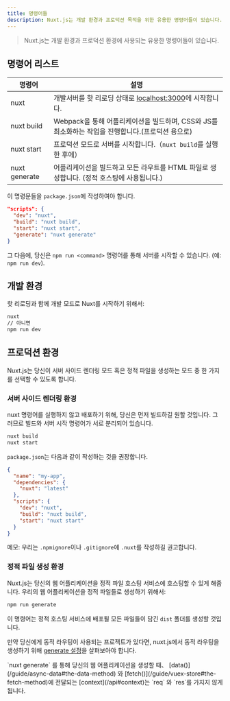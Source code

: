 ```yaml
---
title: 명령어들
description: Nuxt.js는 개발 환경과 프로덕션 목적을 위한 유용한 명령어들이 있습니다.
---
```


> Nuxt.js는 개발 환경과 프로덕션 환경에 사용되는 유용한 명령어들이 있습니다.

## 명령어 리스트

| 명령어 | 설명 |
|---------|-------------|
| nuxt | 개발서버를 핫 리로딩 상태로 [localhost:3000](http://localhost:3000)에 시작합니다.|
| nuxt build | Webpack을 통해 어플리케이션을 빌드하며, CSS와 JS를 최소화하는 작업을 진행합니다.(프로덕션 용으로) |
| nuxt start | 프로덕션 모드로 서버를 시작합니다.（`nuxt build`를 실행한 후에） |
| nuxt generate | 어플리케이션을 빌드하고 모든 라우트를 HTML 파일로 생성합니다. (정적 호스팅에 사용됩니다.) |

이 명령문들을 `package.json`에 작성하여야 합니다.

```json
"scripts": {
  "dev": "nuxt",
  "build": "nuxt build",
  "start": "nuxt start",
  "generate": "nuxt generate"
}
```

그 다음에, 당신은 `npm run <command>` 명령어를 통해 서버를 시작할 수 있습니다. (예: `npm run dev`).

## 개발 환경

핫 리로딩과 함께 개발 모드로 Nuxt를 시작하기 위해서:
```bash
nuxt
// 아니면
npm run dev
```

## 프로덕션 환경

Nuxt.js는 당신이 서버 사이드 렌더링 모드 혹은 정적 파일을 생성하는 모드 중 한 가지를 선택할 수 있도록 합니다.

### 서버 사이드 렌더링 환경

nuxt 명령어를 실행하지 않고 배포하기 위해, 당신은 먼저 빌드하길 원할 것입니다.
그러므로 빌드와 서버 시작 명령어가 서로 분리되어 있습니다.

```bash
nuxt build
nuxt start
```

`package.json`는 다음과 같이 작성하는 것을 권장합니다.

```json
{
  "name": "my-app",
  "dependencies": {
    "nuxt": "latest"
  },
  "scripts": {
    "dev": "nuxt",
    "build": "nuxt build",
    "start": "nuxt start"
  }
}
```

메모: 우리는 `.npmignore`이나 `.gitignore`에 `.nuxt`를 작성하길 권고합니다.

### 정적 파일 생성 환경

Nuxt.js는 당신의 웹 어플리케이션을 정적 파일 호스팅 서비스에 호스팅할 수 있게 해줍니다.
우리의 웹 어플리케이션을 정적 파일들로 생성하기 위해서:
```bash
npm run generate
```

이 명령어는 정적 호스팅 서비스에 배포될 모든 파일들이 담긴 `dist` 폴더를 생성할 것입니다.

만약 당신에게 동적 라우팅이 사용되는 프로젝트가 있다면, nuxt.js에서 동적 라우팅을 생성하기 위해 [generate 설정](/api/configuration-generate)을 살펴보아야 합니다.

<div class="Alert">`nuxt generate` 를 통해 당신의 웹 어플리케이션을 생성할 때、 [data()](/guide/async-data#the-data-method) 와 [fetch()](/guide/vuex-store#the-fetch-method)에 전달되는 [context](/api#context)는 `req` 와 `res`를 가지지 않게됩니다.</div>
